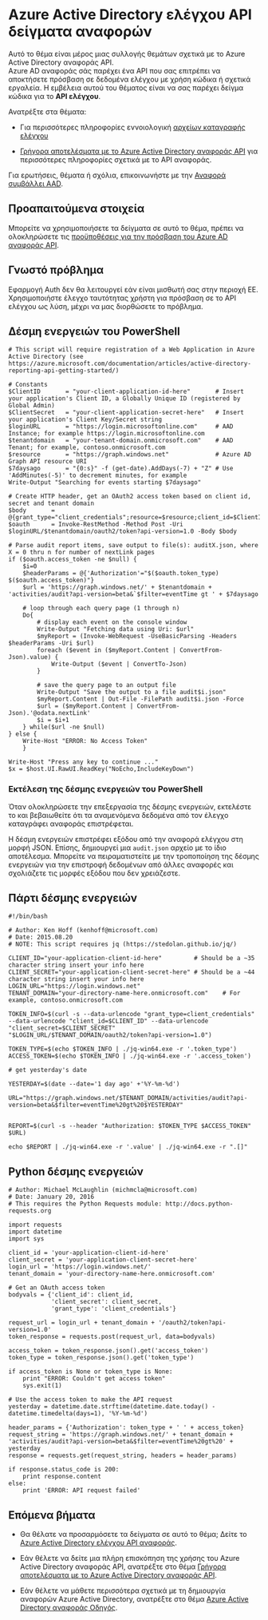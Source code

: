 <properties
    pageTitle="Azure Active Directory αναφοράς ελέγχου δείγματα API | Microsoft Azure"
    description="Πώς μπορείτε να ξεκινήσετε με το Azure Active Directory αναφοράς API"
    services="active-directory"
    documentationCenter=""
    authors="dhanyahk"
    manager="femila"
    editor=""/>

<tags
    ms.service="active-directory"
    ms.devlang="na"
    ms.topic="article"
    ms.tgt_pltfrm="na"
    ms.workload="identity"
    ms.date="09/28/2016"
    ms.author="dhanyahk;markvi"/>

# <a name="azure-active-directory-reporting-audit-api-samples"></a>Azure Active Directory ελέγχου API δείγματα αναφορών

Αυτό το θέμα είναι μέρος μιας συλλογής θεμάτων σχετικά με το Azure Active Directory αναφοράς API.  
Azure AD αναφοράς σάς παρέχει ένα API που σας επιτρέπει να αποκτήσετε πρόσβαση σε δεδομένα ελέγχου με χρήση κώδικα ή σχετικά εργαλεία.
Η εμβέλεια αυτού του θέματος είναι να σας παρέχει δείγμα κώδικα για το **API ελέγχου**.

Ανατρέξτε στα θέματα:

- Για περισσότερες πληροφορίες εννοιολογική [αρχείων καταγραφής ελέγχου](active-directory-reporting-azure-portal.md#audit-logs)

- [Γρήγορα αποτελέσματα με το Azure Active Directory αναφοράς API](active-directory-reporting-api-getting-started.md) για περισσότερες πληροφορίες σχετικά με το API αναφοράς.

Για ερωτήσεις, θέματα ή σχόλια, επικοινωνήστε με την [Αναφορά συμβάλλει AAD](mailto:aadreportinghelp@microsoft.com).


## <a name="prerequisites"></a>Προαπαιτούμενα στοιχεία
Μπορείτε να χρησιμοποιήσετε τα δείγματα σε αυτό το θέμα, πρέπει να ολοκληρώσετε τις [προϋποθέσεις για την πρόσβαση του Azure AD αναφοράς API](active-directory-reporting-api-prerequisites.md).  
  

## <a name="known-issue"></a>Γνωστό πρόβλημα

Εφαρμογή Auth δεν θα λειτουργεί εάν είναι μισθωτή σας στην περιοχή ΕΕ. Χρησιμοποιήστε έλεγχο ταυτότητας χρήστη για πρόσβαση σε το API ελέγχου ως λύση, μέχρι να μας διορθώσετε το πρόβλημα. 


## <a name="powershell-script"></a>Δέσμη ενεργειών του PowerShell
    # This script will require registration of a Web Application in Azure Active Directory (see https://azure.microsoft.com/documentation/articles/active-directory-reporting-api-getting-started/)

    # Constants
    $ClientID       = "your-client-application-id-here"       # Insert your application's Client ID, a Globally Unique ID (registered by Global Admin)
    $ClientSecret   = "your-client-application-secret-here"   # Insert your application's Client Key/Secret string
    $loginURL       = "https://login.microsoftonline.com"     # AAD Instance; for example https://login.microsoftonline.com
    $tenantdomain   = "your-tenant-domain.onmicrosoft.com"    # AAD Tenant; for example, contoso.onmicrosoft.com
    $resource       = "https://graph.windows.net"             # Azure AD Graph API resource URI
    $7daysago       = "{0:s}" -f (get-date).AddDays(-7) + "Z" # Use 'AddMinutes(-5)' to decrement minutes, for example
    Write-Output "Searching for events starting $7daysago"

    # Create HTTP header, get an OAuth2 access token based on client id, secret and tenant domain
    $body       = @{grant_type="client_credentials";resource=$resource;client_id=$ClientID;client_secret=$ClientSecret}
    $oauth      = Invoke-RestMethod -Method Post -Uri $loginURL/$tenantdomain/oauth2/token?api-version=1.0 -Body $body

    # Parse audit report items, save output to file(s): auditX.json, where X = 0 thru n for number of nextLink pages
    if ($oauth.access_token -ne $null) {   
        $i=0
        $headerParams = @{'Authorization'="$($oauth.token_type) $($oauth.access_token)"}
        $url = 'https://graph.windows.net/' + $tenantdomain + 'activities/audit?api-version=beta&`$filter=eventTime gt ' + $7daysago

        # loop through each query page (1 through n)
        Do{
            # display each event on the console window
            Write-Output "Fetching data using Uri: $url"
            $myReport = (Invoke-WebRequest -UseBasicParsing -Headers $headerParams -Uri $url)
            foreach ($event in ($myReport.Content | ConvertFrom-Json).value) {
                Write-Output ($event | ConvertTo-Json)
            }
        
            # save the query page to an output file
            Write-Output "Save the output to a file audit$i.json"
            $myReport.Content | Out-File -FilePath audit$i.json -Force
            $url = ($myReport.Content | ConvertFrom-Json).'@odata.nextLink'
            $i = $i+1
        } while($url -ne $null)
    } else {
        Write-Host "ERROR: No Access Token"
        }

    Write-Host "Press any key to continue ..."
    $x = $host.UI.RawUI.ReadKey("NoEcho,IncludeKeyDown")


### <a name="executing-the-powershell-script"></a>Εκτέλεση της δέσμης ενεργειών του PowerShell
Όταν ολοκληρώσετε την επεξεργασία της δέσμης ενεργειών, εκτελέστε το και βεβαιωθείτε ότι τα αναμενόμενα δεδομένα από τον έλεγχο καταγράφει αναφοράς επιστρέφεται.

Η δέσμη ενεργειών επιστρέφει εξόδου από την αναφορά ελέγχου στη μορφή JSON. Επίσης, δημιουργεί μια `audit.json` αρχείο με το ίδιο αποτέλεσμα. Μπορείτε να πειραματιστείτε με την τροποποίηση της δέσμης ενεργειών για την επιστροφή δεδομένων από άλλες αναφορές και σχολιάζετε τις μορφές εξόδου που δεν χρειάζεστε.


## <a name="bash-script"></a>Πάρτι δέσμης ενεργειών

    #!/bin/bash

    # Author: Ken Hoff (kenhoff@microsoft.com)
    # Date: 2015.08.20
    # NOTE: This script requires jq (https://stedolan.github.io/jq/)

    CLIENT_ID="your-application-client-id-here"         # Should be a ~35 character string insert your info here
    CLIENT_SECRET="your-application-client-secret-here" # Should be a ~44 character string insert your info here
    LOGIN_URL="https://login.windows.net"
    TENANT_DOMAIN="your-directory-name-here.onmicrosoft.com"    # For example, contoso.onmicrosoft.com

    TOKEN_INFO=$(curl -s --data-urlencode "grant_type=client_credentials" --data-urlencode "client_id=$CLIENT_ID" --data-urlencode "client_secret=$CLIENT_SECRET" "$LOGIN_URL/$TENANT_DOMAIN/oauth2/token?api-version=1.0")

    TOKEN_TYPE=$(echo $TOKEN_INFO | ./jq-win64.exe -r '.token_type')
    ACCESS_TOKEN=$(echo $TOKEN_INFO | ./jq-win64.exe -r '.access_token')

    # get yesterday's date

    YESTERDAY=$(date --date='1 day ago' +'%Y-%m-%d')

    URL="https://graph.windows.net/$TENANT_DOMAIN/activities/audit?api-version=beta&$filter=eventTime%20gt%20$YESTERDAY"


    REPORT=$(curl -s --header "Authorization: $TOKEN_TYPE $ACCESS_TOKEN" $URL)

    echo $REPORT | ./jq-win64.exe -r '.value' | ./jq-win64.exe -r ".[]"

## <a name="python-script"></a>Python δέσμης ενεργειών

    # Author: Michael McLaughlin (michmcla@microsoft.com)
    # Date: January 20, 2016
    # This requires the Python Requests module: http://docs.python-requests.org

    import requests
    import datetime
    import sys

    client_id = 'your-application-client-id-here'
    client_secret = 'your-application-client-secret-here'
    login_url = 'https://login.windows.net/'
    tenant_domain = 'your-directory-name-here.onmicrosoft.com'

    # Get an OAuth access token
    bodyvals = {'client_id': client_id,
                'client_secret': client_secret,
                'grant_type': 'client_credentials'}

    request_url = login_url + tenant_domain + '/oauth2/token?api-version=1.0'
    token_response = requests.post(request_url, data=bodyvals)

    access_token = token_response.json().get('access_token')
    token_type = token_response.json().get('token_type')

    if access_token is None or token_type is None:
        print "ERROR: Couldn't get access token"
        sys.exit(1)

    # Use the access token to make the API request
    yesterday = datetime.date.strftime(datetime.date.today() - datetime.timedelta(days=1), '%Y-%m-%d')

    header_params = {'Authorization': token_type + ' ' + access_token}
    request_string = 'https://graph.windows.net/' + tenant_domain + 'activities/audit?api-version=beta&$filter=eventTime%20gt%20' + yesterday   
    response = requests.get(request_string, headers = header_params)

    if response.status_code is 200:
        print response.content
    else:
        print 'ERROR: API request failed'





## <a name="next-steps"></a>Επόμενα βήματα

- Θα θέλατε να προσαρμόσετε τα δείγματα σε αυτό το θέμα; Δείτε το [Azure Active Directory ελέγχου API αναφοράς](active-directory-reporting-api-audit-reference.md). 

- Εάν θέλετε να δείτε μια πλήρη επισκόπηση της χρήσης του Azure Active Directory αναφοράς API, ανατρέξτε στο θέμα [Γρήγορα αποτελέσματα με το Azure Active Directory αναφοράς API](active-directory-reporting-api-getting-started.md).

- Εάν θέλετε να μάθετε περισσότερα σχετικά με τη δημιουργία αναφορών Azure Active Directory, ανατρέξτε στο θέμα [Azure Active Directory αναφοράς Οδηγός](active-directory-reporting-guide.md).  
